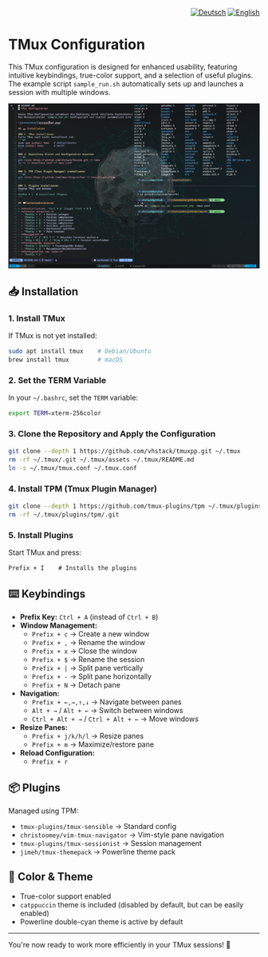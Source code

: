 <p align="right">
  <a href="README.md"><img src="https://flagcdn.com/16x12/de.png" alt="Deutsch" title="Zur deutschen Version wechseln" /></a>  <a href="README.en.md"><img src="https://flagcdn.com/16x12/gb.png" alt="English" title="Switch to English" /></a>
</p>

# TMux Configuration

This TMux configuration is designed for enhanced usability, featuring intuitive keybindings, true-color support, 
and a selection of useful plugins.
The example script `sample_run.sh` automatically sets up and launches a session with multiple windows.

![Screenshot](assets/screenshot.png)

## 📥 Installation

### 1. Install TMux

If TMux is not yet installed:

```bash
sudo apt install tmux    # Debian/Ubuntu
brew install tmux        # macOS
```

### 2. Set the TERM Variable

In your `~/.bashrc`, set the `TERM` variable:

```bash
export TERM=xterm-256color
```

### 3. Clone the Repository and Apply the Configuration

```bash
git clone --depth 1 https://github.com/vhstack/tmuxpp.git ~/.tmux
rm -rf ~/.tmux/.git ~/.tmux/assets ~/.tmux/README.md
ln -s ~/.tmux/tmux.conf ~/.tmux.conf
```

### 4. Install TPM (Tmux Plugin Manager)

```bash
git clone --depth 1 https://github.com/tmux-plugins/tpm ~/.tmux/plugins/tpm
rm -rf ~/.tmux/plugins/tpm/.git
```

### 5. Install Plugins

Start TMux and press:

```tmux
Prefix + I    # Installs the plugins
```

## ⌨️ Keybindings

- **Prefix Key:** `Ctrl + A` (instead of `Ctrl + B`)
- **Window Management:**
  - `Prefix + c` → Create a new window
  - `Prefix + ,` → Rename the window
  - `Prefix + x` → Close the window
  - `Prefix + $` → Rename the session
  - `Prefix + |` → Split pane vertically
  - `Prefix + -` → Split pane horizontally
  - `Prefix + N` → Detach pane
- **Navigation:**
  - `Prefix + ←,→,↑,↓` → Navigate between panes
  - `Alt + →` / `Alt + ←` → Switch between windows
  - `Ctrl + Alt + →` / `Ctrl + Alt + ←` → Move windows
- **Resize Panes:**
  - `Prefix + j/k/h/l` → Resize panes
  - `Prefix + m` → Maximize/restore pane
- **Reload Configuration:**
  - `Prefix + r`

## 📦 Plugins

Managed using TPM:

- `tmux-plugins/tmux-sensible` → Standard config
- `christoomey/vim-tmux-navigator` → Vim-style pane navigation
- `tmux-plugins/tmux-sessionist` → Session management
- `jimeh/tmux-themepack` → Powerline theme pack

## 🎨 Color & Theme

- True-color support enabled
- `catppuccin` theme is included (disabled by default, but can be easily enabled)
- Powerline double-cyan theme is active by default

---

You're now ready to work more efficiently in your TMux sessions! 🚀
